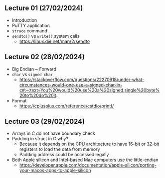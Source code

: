 ## Lecture 01 (27/02/2024)
- Introduction
- PuTTY application
- `strace` command
- `sendto()` vs `write()` system calls
	- https://linux.die.net/man/2/sendto

## Lecture 02 (28/02/2024)
- Big Endian ~ Forward
- `char` vs `signed char`
	- https://stackoverflow.com/questions/22270918/under-what-circumstances-would-one-use-a-signed-char-in-c#:~:text=You%20would%20use%20a%20signed,single%20byte%20to%20do%20it.
- Format
	- https://cplusplus.com/reference/cstdio/printf/

## Lecture 03 (29/02/2024)
- Arrays in C do not have boundary check
- Padding in struct in C why?
	- Because it depends on the CPU architecture to have 16-bit or 32-bit registers to load the data from memory
	- Padding address could be accessed legally
-  Both Apple silicon and Intel-based Mac computers use the little-endian
	- https://developer.apple.com/documentation/apple-silicon/porting-your-macos-apps-to-apple-silicon  